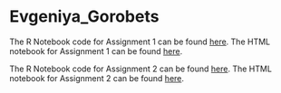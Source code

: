 # Evgeniya_Gorobets

The R Notebook code for Assignment 1 can be found [here](https://github.com/bcb420-2022/Evgeniya_Gorobets/blob/main/Assignment1/Assignment1.Rmd).
The HTML notebook for Assignment 1 can be found [here](https://github.com/bcb420-2022/Evgeniya_Gorobets/blob/main/Assignment1/Assignment1.html).

The R Notebook code for Assignment 2 can be found [here](https://github.com/bcb420-2022/Evgeniya_Gorobets/blob/main/A2_EvgeniyaGorobets.Rmd).
The HTML notebook for Assignment 2 can be found [here](https://github.com/bcb420-2022/Evgeniya_Gorobets/blob/main/A2_EvgeniyaGorobets.html).
